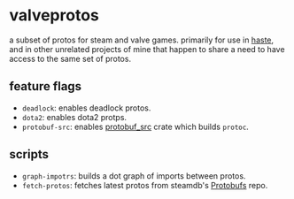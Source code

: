 # valveprotos

a subset of protos for steam and valve games. primarily for use in
[haste](https://github.com/blukai/haste), and in other unrelated projects of
mine that happen to share a need to have access to the same set of protos. 

## feature flags

- `deadlock`: enables deadlock protos.
- `dota2`: enables dota2 protps.
- `protobuf-src`: enables
[protobuf_src](https://docs.rs/protobuf-src/latest/protobuf_src/) crate which
builds `protoc`.

## scripts

- `graph-impotrs`: builds a dot graph of imports between protos.
- `fetch-protos`: fetches latest protos from steamdb's
[Protobufs](https://github.com/SteamDatabase/Protobufs) repo.
